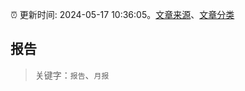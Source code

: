 :alarm_clock: 更新时间: 2024-05-17 10:36:05。[文章来源](/README.md)、[文章分类](/TAGS.md)

## 报告


> 关键字：`报告`、`月报`



